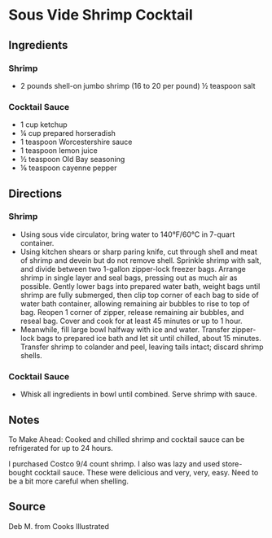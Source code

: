 # Sous Vide Shrimp Cocktail

## Ingredients

### Shrimp

- 2 pounds shell-on jumbo shrimp (16 to 20 per pound) ½ teaspoon salt

### Cocktail Sauce

- 1 cup ketchup
- ¼ cup prepared horseradish
- 1 teaspoon Worcestershire sauce
- 1 teaspoon lemon juice
- ½ teaspoon Old Bay seasoning
- ⅛ teaspoon cayenne pepper

## Directions

### Shrimp

- Using sous vide circulator, bring water to 140°F/60°C in 7-quart container.
- Using kitchen shears or sharp paring knife, cut through shell and meat of shrimp and devein but do not remove shell. Sprinkle shrimp with salt, and divide between two 1-gallon zipper-lock freezer bags. Arrange shrimp in single layer and seal bags, pressing out as much air as possible. Gently lower bags into prepared water bath, weight bags until shrimp are fully submerged, then clip top corner of each bag to side of water bath container, allowing remaining air bubbles to rise to top of bag. Reopen 1 corner of zipper, release remaining air bubbles, and reseal bag. Cover and cook for at least 45 minutes or up to 1 hour.
- Meanwhile, fill large bowl halfway with ice and water. Transfer zipper-lock bags to prepared ice bath and let sit until chilled, about 15 minutes. Transfer shrimp to colander and peel, leaving tails intact; discard shrimp shells.

### Cocktail Sauce

- Whisk all ingredients in bowl until combined. Serve shrimp with sauce.

## Notes

To Make Ahead: Cooked and chilled shrimp and cocktail sauce can be refrigerated for up to 24 hours.

I purchased Costco 9/4 count shrimp. I also was lazy and used store-bought cocktail sauce.  These were delicious and very, very, easy. Need to be a bit more careful when shelling.

## Source

Deb M. from Cooks Illustrated